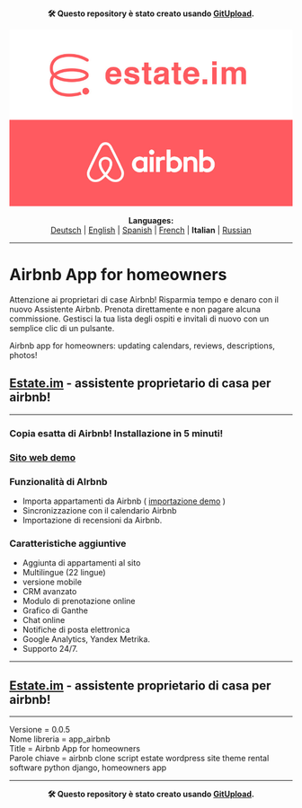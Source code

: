 <p align="center"><b>🛠️ Questo repository è stato creato usando <a href="https://gitupload.com">GitUpload</a>.</b></p>
<p align="center"><a href="https://estate.im"><img src="https://github.com/markolofsen/airbnb_clone_script//blob/master/.banners/banner_it.jpg?raw=1" /></a></p>
<p align="center"><b>Languages:</b><br /><a href="https://github.com/markolofsen/airbnb_clone_script/blob/master/README_de.md">Deutsch</a> | <a href="https://github.com/markolofsen/airbnb_clone_script/blob/master/README.md">English</a> | <a href="https://github.com/markolofsen/airbnb_clone_script/blob/master/README_es.md">Spanish</a> | <a href="https://github.com/markolofsen/airbnb_clone_script/blob/master/README_fr.md">French</a> | <b>Italian</b> | <a href="https://github.com/markolofsen/airbnb_clone_script/blob/master/README_ru.md">Russian</a></p>

---

# Airbnb App for homeowners
Attenzione ai proprietari di case Airbnb! Risparmia tempo e denaro con il nuovo Assistente Airbnb. Prenota direttamente e non pagare alcuna commissione. Gestisci la tua lista degli ospiti e invitali di nuovo con un semplice clic di un pulsante.

Airbnb app for homeowners: updating calendars, reviews, descriptions, photos!

## <a href="https://estate.im/">Estate.im</a> - assistente proprietario di casa per airbnb!

<hr />

### Copia esatta di Airbnb! Installazione in 5 minuti!
### <a href="https://demo.estate.im">Sito web demo</a>

### Funzionalità di AIrbnb
* Importa appartamenti da Airbnb ( <a href="https://estate.im/">importazione demo</a> )
* Sincronizzazione con il calendario Airbnb
* Importazione di recensioni da Airbnb.


### Caratteristiche aggiuntive
* Aggiunta di appartamenti al sito
* Multilingue (22 lingue)
* versione mobile
* CRM avanzato
* Modulo di prenotazione online
* Grafico di Ganthe
* Chat online
* Notifiche di posta elettronica
* Google Analytics, Yandex Metrika.
* Supporto 24/7.

<hr />

## <a href="https://estate.im/">Estate.im</a> - assistente proprietario di casa per airbnb!

<hr />

Versione = 0.0.5 <br />
Nome libreria = app_airbnb <br />
Title = Airbnb App for homeowners <br />
Parole chiave = airbnb clone script estate wordpress site theme rental software python django, homeowners app <br />


---

<p align="center"><b>🛠️ Questo repository è stato creato usando <a href="https://gitupload.com">GitUpload</a>.</b></p>